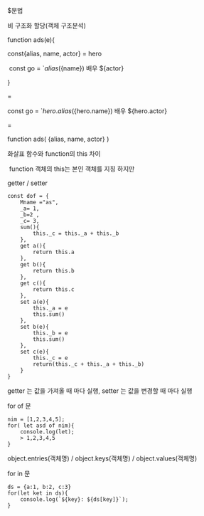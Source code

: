 $문법

비 구조화 할당(객체 구조분석)

function ads(e){

const{alias, name, actor} = hero

​	const go = `${alias}(${name}) 배우 ${actor}

}

= 

const go = `${hero.alias}(${hero.name}) 배우 ${hero.actor}

=

function ads( {alias, name, actor} )



화살표 함수와 function의 this 차이

​	function 객체의 this는 본인 객체를 지칭 하지만 



getter / setter



```
const dof = {
	Mname ="as",
	_a= 1,
	_b=2 ,
	_c= 3,
	sum(){
		this._c = this._a + this._b
	},
	get a(){
		return this.a
	},
	get b(){
		return this.b
	},
	get c(){
		return this.c
	},
	set a(e){
		this._a = e
		this.sum()
	},
	set b(e){
		this._b = e
		this.sum()
	},
	set c(e){
		this._c = e
		return(this._c + this._a + this._b)
	}
}
```

getter 는 값을 가져올 때 마다 실행, setter 는 값을 변경할 때 마다 실행



for of 문

```
nim = [1,2,3,4,5];
for( let asd of nim){
	console.log(let);
	> 1,2,3,4,5
}
```

object.entries(객체명) / object.keys(객체명) / object.values(객체명)



for in 문

```
ds = {a:1, b:2, c:3}
for(let ket in ds){
	console.log(`${key}: ${ds[key]}`);
}
```


